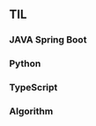 ## TIL  


  
 
### JAVA Spring Boot
  
### Python    
   
### TypeScript     

### Algorithm
           
### 
    
 
